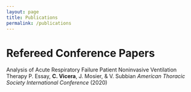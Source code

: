 ```yaml
---
layout: page
title: Publications
permalink: /publications
---
```


# Refereed Conference Papers
Analysis of Acute Respiratory Failure Patient Noninvasive Ventilation Therapy
P. Essay, **C. Vicera**, J. Mosier, & V. Subbian
*American Thoracic Society International Conference* (2020)
